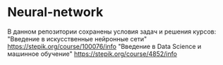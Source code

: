 # Neural-network

В данном репозитории сохранены условия задач и решения курсов:
"Введение в искусственные нейронные сети" https://stepik.org/course/100076/info
"Введение в Data Science и машинное обучение" https://stepik.org/course/4852/info
